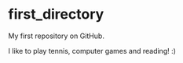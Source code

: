 first_directory
===============

My first repository on GitHub.

I like to play tennis, computer games and reading! :)
